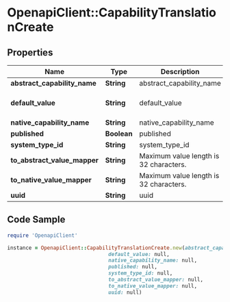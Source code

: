 # OpenapiClient::CapabilityTranslationCreate

## Properties

Name | Type | Description | Notes
------------ | ------------- | ------------- | -------------
**abstract_capability_name** | **String** | abstract_capability_name | [optional] 
**default_value** | **String** | default_value | [optional] [default to &#39; &#39;]
**native_capability_name** | **String** | native_capability_name | [optional] 
**published** | **Boolean** | published | [optional] 
**system_type_id** | **String** | system_type_id | [optional] 
**to_abstract_value_mapper** | **String** | Maximum value length is 32 characters. | [optional] 
**to_native_value_mapper** | **String** | Maximum value length is 32 characters. | [optional] 
**uuid** | **String** | uuid | [optional] 

## Code Sample

```ruby
require 'OpenapiClient'

instance = OpenapiClient::CapabilityTranslationCreate.new(abstract_capability_name: null,
                                 default_value: null,
                                 native_capability_name: null,
                                 published: null,
                                 system_type_id: null,
                                 to_abstract_value_mapper: null,
                                 to_native_value_mapper: null,
                                 uuid: null)
```


